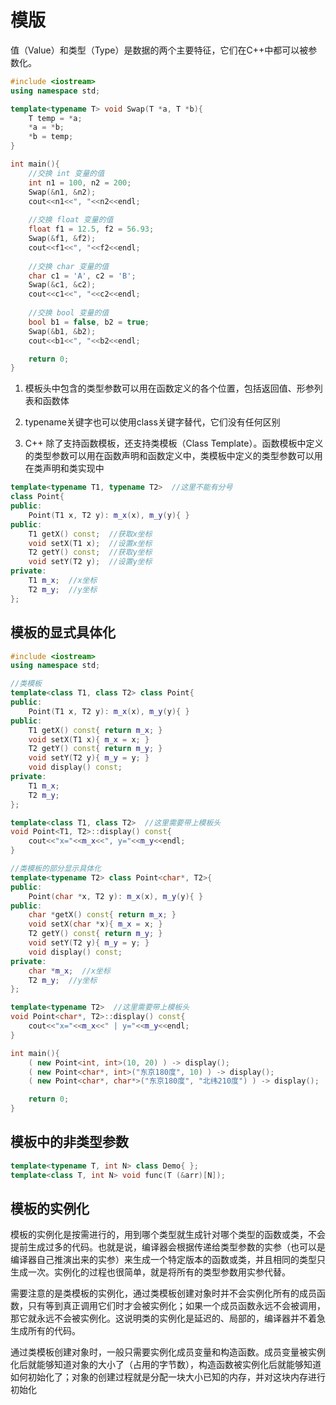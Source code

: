 # 模版

值（Value）和类型（Type）是数据的两个主要特征，它们在C++中都可以被参数化。

```C++
#include <iostream>
using namespace std;

template<typename T> void Swap(T *a, T *b){
    T temp = *a;
    *a = *b;
    *b = temp;
}

int main(){
    //交换 int 变量的值
    int n1 = 100, n2 = 200;
    Swap(&n1, &n2);
    cout<<n1<<", "<<n2<<endl;
   
    //交换 float 变量的值
    float f1 = 12.5, f2 = 56.93;
    Swap(&f1, &f2);
    cout<<f1<<", "<<f2<<endl;
   
    //交换 char 变量的值
    char c1 = 'A', c2 = 'B';
    Swap(&c1, &c2);
    cout<<c1<<", "<<c2<<endl;
   
    //交换 bool 变量的值
    bool b1 = false, b2 = true;
    Swap(&b1, &b2);
    cout<<b1<<", "<<b2<<endl;

    return 0;
}
```

1. 模板头中包含的类型参数可以用在函数定义的各个位置，包括返回值、形参列表和函数体

2. typename关键字也可以使用class关键字替代，它们没有任何区别

3. C++ 除了支持函数模板，还支持类模板（Class Template）。函数模板中定义的类型参数可以用在函数声明和函数定义中，类模板中定义的类型参数可以用在类声明和类实现中

```C++
template<typename T1, typename T2>  //这里不能有分号
class Point{
public:
    Point(T1 x, T2 y): m_x(x), m_y(y){ }
public:
    T1 getX() const;  //获取x坐标
    void setX(T1 x);  //设置x坐标
    T2 getY() const;  //获取y坐标
    void setY(T2 y);  //设置y坐标
private:
    T1 m_x;  //x坐标
    T2 m_y;  //y坐标
};
```

## 模板的显式具体化

```C++
#include <iostream>
using namespace std;

//类模板
template<class T1, class T2> class Point{
public:
    Point(T1 x, T2 y): m_x(x), m_y(y){ }
public:
    T1 getX() const{ return m_x; }
    void setX(T1 x){ m_x = x; }
    T2 getY() const{ return m_y; }
    void setY(T2 y){ m_y = y; }
    void display() const;
private:
    T1 m_x;
    T2 m_y;
};

template<class T1, class T2>  //这里需要带上模板头
void Point<T1, T2>::display() const{
    cout<<"x="<<m_x<<", y="<<m_y<<endl;
}

//类模板的部分显示具体化
template<typename T2> class Point<char*, T2>{
public:
    Point(char *x, T2 y): m_x(x), m_y(y){ }
public:
    char *getX() const{ return m_x; }
    void setX(char *x){ m_x = x; }
    T2 getY() const{ return m_y; }
    void setY(T2 y){ m_y = y; }
    void display() const;
private:
    char *m_x;  //x坐标
    T2 m_y;  //y坐标
};

template<typename T2>  //这里需要带上模板头
void Point<char*, T2>::display() const{
    cout<<"x="<<m_x<<" | y="<<m_y<<endl;
}

int main(){
    ( new Point<int, int>(10, 20) ) -> display();
    ( new Point<char*, int>("东京180度", 10) ) -> display();
    ( new Point<char*, char*>("东京180度", "北纬210度") ) -> display();

    return 0;
}
```

## 模板中的非类型参数

```C++
template<typename T, int N> class Demo{ };
template<class T, int N> void func(T (&arr)[N]);
```

## 模板的实例化

模板的实例化是按需进行的，用到哪个类型就生成针对哪个类型的函数或类，不会提前生成过多的代码。也就是说，编译器会根据传递给类型参数的实参（也可以是编译器自己推演出来的实参）来生成一个特定版本的函数或类，并且相同的类型只生成一次。实例化的过程也很简单，就是将所有的类型参数用实参代替。

需要注意的是类模板的实例化，通过类模板创建对象时并不会实例化所有的成员函数，只有等到真正调用它们时才会被实例化；如果一个成员函数永远不会被调用，那它就永远不会被实例化。这说明类的实例化是延迟的、局部的，编译器并不着急生成所有的代码。

通过类模板创建对象时，一般只需要实例化成员变量和构造函数。成员变量被实例化后就能够知道对象的大小了（占用的字节数），构造函数被实例化后就能够知道如何初始化了；对象的创建过程就是分配一块大小已知的内存，并对这块内存进行初始化